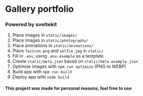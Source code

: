 # Gallery portfolio
### Powered by sveltekit

1. Place images in `static/images/`
2. Place images in `static/photography/`
3. Place animations in `static/animations/`
4. Place `favicon.png` and `selfie.jpg` in `static/`
5. Fill in `.env`, using `.env.example` as a template
6. Create `static/meta.json` based on `static/meta.example.json`
7. Optimize images with `npm run optimize` (PNG to WEBP)
8. Build app with `npm run build`
9. Deploy app with `node build`

#### This project was made for personal reasons, feel free to use
